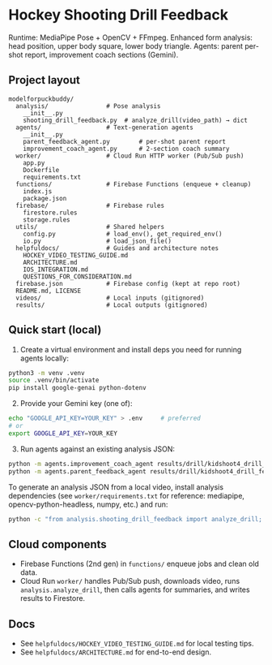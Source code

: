 # Hockey Shooting Drill Feedback

Runtime: MediaPipe Pose + OpenCV + FFmpeg.
Enhanced form analysis: head position, upper body square, lower body triangle.
Agents: parent per-shot report, improvement coach sections (Gemini).

## Project layout
```text
modelforpuckbuddy/
  analysis/                # Pose analysis
    __init__.py
    shooting_drill_feedback.py  # analyze_drill(video_path) → dict
  agents/                  # Text-generation agents
    __init__.py
    parent_feedback_agent.py        # per-shot parent report
    improvement_coach_agent.py      # 2-section coach summary
  worker/                  # Cloud Run HTTP worker (Pub/Sub push)
    app.py
    Dockerfile
    requirements.txt
  functions/               # Firebase Functions (enqueue + cleanup)
    index.js
    package.json
  firebase/                # Firebase rules
    firestore.rules
    storage.rules
  utils/                   # Shared helpers
    config.py              # load_env(), get_required_env()
    io.py                  # load_json_file()
  helpfuldocs/             # Guides and architecture notes
    HOCKEY_VIDEO_TESTING_GUIDE.md
    ARCHITECTURE.md
    IOS_INTEGRATION.md
    QUESTIONS_FOR_CONSIDERATION.md
  firebase.json            # Firebase config (kept at repo root)
  README.md, LICENSE
  videos/                  # Local inputs (gitignored)
  results/                 # Local outputs (gitignored)
```

## Quick start (local)
1) Create a virtual environment and install deps you need for running agents locally:
```bash
python3 -m venv .venv
source .venv/bin/activate
pip install google-genai python-dotenv
```

2) Provide your Gemini key (one of):
```bash
echo "GOOGLE_API_KEY=YOUR_KEY" > .env     # preferred
# or
export GOOGLE_API_KEY=YOUR_KEY
```

3) Run agents against an existing analysis JSON:
```bash
python -m agents.improvement_coach_agent results/drill/kidshoot4_drill_feedback.json
python -m agents.parent_feedback_agent results/drill/kidshoot4_drill_feedback.json
```

To generate an analysis JSON from a local video, install analysis dependencies (see `worker/requirements.txt` for reference: mediapipe, opencv-python-headless, numpy, etc.) and run:
```bash
python -c "from analysis.shooting_drill_feedback import analyze_drill; import json; print(json.dumps(analyze_drill('videos/input/your_clip.mov'), indent=2))"
```

## Cloud components
- Firebase Functions (2nd gen) in `functions/` enqueue jobs and clean old data.
- Cloud Run `worker/` handles Pub/Sub push, downloads video, runs `analysis.analyze_drill`, then calls agents for summaries, and writes results to Firestore.

## Docs
- See `helpfuldocs/HOCKEY_VIDEO_TESTING_GUIDE.md` for local testing tips.
- See `helpfuldocs/ARCHITECTURE.md` for end-to-end design.
